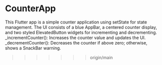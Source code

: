 
# CounterApp
This Flutter app is a simple counter application using setState for state management. The UI consists of a blue AppBar, a centered counter display, and two styled ElevatedButton widgets for incrementing and decrementing.
_incrementCounter(): Increases the counter value and updates the UI.
_decrementCounter(): Decreases the counter if above zero; otherwise, shows a SnackBar warning.
>>>>>>> origin/main
